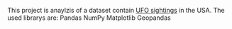 This project is anaylzis of a dataset contain [UFO sightings](https://www.kaggle.com/datasets/NUFORC/ufo-sightings) in the USA. 
The used librarys are:
Pandas
NumPy 
Matplotlib
Geopandas 
